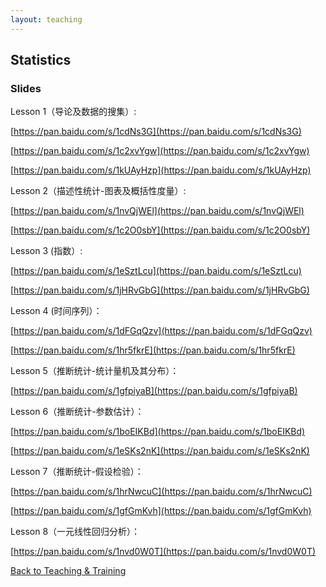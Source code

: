 ```yaml
---
layout: teaching
---
```


## Statistics

### Slides

Lesson 1（导论及数据的搜集）:

[https://pan.baidu.com/s/1cdNs3G](https://pan.baidu.com/s/1cdNs3G)

[https://pan.baidu.com/s/1c2xvYgw](https://pan.baidu.com/s/1c2xvYgw)

[https://pan.baidu.com/s/1kUAyHzp](https://pan.baidu.com/s/1kUAyHzp)

Lesson 2（描述性统计-图表及概括性度量）:

[https://pan.baidu.com/s/1nvQjWEl](https://pan.baidu.com/s/1nvQjWEl)

[https://pan.baidu.com/s/1c2O0sbY](https://pan.baidu.com/s/1c2O0sbY)

Lesson 3 (指数）:

[https://pan.baidu.com/s/1eSztLcu](https://pan.baidu.com/s/1eSztLcu)

[https://pan.baidu.com/s/1jHRvGbG](https://pan.baidu.com/s/1jHRvGbG)

Lesson 4 (时间序列）：

[https://pan.baidu.com/s/1dFGqQzv](https://pan.baidu.com/s/1dFGqQzv)

[https://pan.baidu.com/s/1hr5fkrE](https://pan.baidu.com/s/1hr5fkrE)

Lesson 5（推断统计-统计量机及其分布）：

[https://pan.baidu.com/s/1gfpiyaB](https://pan.baidu.com/s/1gfpiyaB)

Lesson 6（推断统计-参数估计）：

[https://pan.baidu.com/s/1boEIKBd](https://pan.baidu.com/s/1boEIKBd)

[https://pan.baidu.com/s/1eSKs2nK](https://pan.baidu.com/s/1eSKs2nK)

Lesson 7（推断统计-假设检验）：

[https://pan.baidu.com/s/1hrNwcuC](https://pan.baidu.com/s/1hrNwcuC)

[https://pan.baidu.com/s/1gfGmKvh](https://pan.baidu.com/s/1gfGmKvh)

Lesson 8（一元线性回归分析）：

[https://pan.baidu.com/s/1nvd0W0T](https://pan.baidu.com/s/1nvd0W0T)

<a class="btn btn-default" type="button" href="/teaching-and-training/">Back to Teaching & Training</a>
